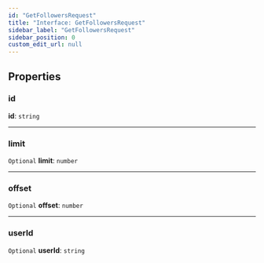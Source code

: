 ```yaml
---
id: "GetFollowersRequest"
title: "Interface: GetFollowersRequest"
sidebar_label: "GetFollowersRequest"
sidebar_position: 0
custom_edit_url: null
---
```


## Properties

### id

 **id**: `string`

___

### limit

 `Optional` **limit**: `number`

___

### offset

 `Optional` **offset**: `number`

___

### userId

 `Optional` **userId**: `string`
